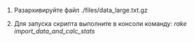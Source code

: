 
1) Разархивируйте файл ./files/data_large.txt.gz

2) Для запуска скрипта выполните в консоли команду: *rake import_data_and_calc_stats*
